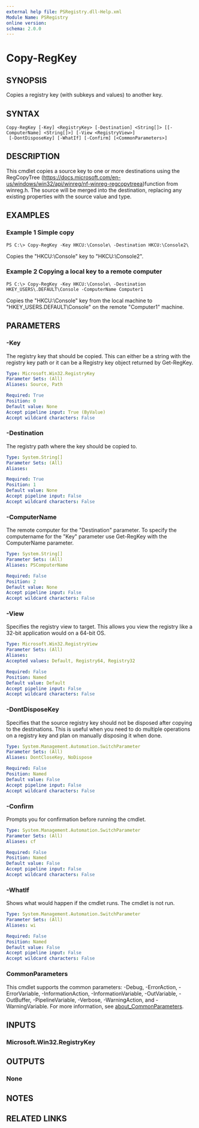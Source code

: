 ```yaml
---
external help file: PSRegistry.dll-Help.xml
Module Name: PSRegistry
online version:
schema: 2.0.0
---
```


# Copy-RegKey

## SYNOPSIS
Copies a registry key (with subkeys and values) to another key.

## SYNTAX

```
Copy-RegKey [-Key] <RegistryKey> [-Destination] <String[]> [[-ComputerName] <String[]>] [-View <RegistryView>]
 [-DontDisposeKey] [-WhatIf] [-Confirm] [<CommonParameters>]
```

## DESCRIPTION
This cmdlet copies a source key to one or more destinations using the RegCopyTree (https://docs.microsoft.com/en-us/windows/win32/api/winreg/nf-winreg-regcopytreea)function from winreg.h.
The source will be merged into the destination, replacing any existing properties with the source value and type.

## EXAMPLES

### Example 1 Simple copy
```
PS C:\> Copy-RegKey -Key HKCU:\Console\ -Destination HKCU:\Console2\
```

Copies the "HKCU:\Console" key to "HKCU:\Console2".

### Example 2 Copying a local key to a remote computer
```
PS C:\> Copy-RegKey -Key HKCU:\Console\ -Destination HKEY_USERS\.DEFAULT\Console -ComputerName Computer1
```

Copies the "HKCU:\Console" key from the local machine to "HKEY_USERS\.DEFAULT\Console" on the remote "Computer1" machine.

## PARAMETERS

### -Key
The registry key that should be copied.
This can either be a string with the registry key path or it can be a Registry key object returned by Get-RegKey.

```yaml
Type: Microsoft.Win32.RegistryKey
Parameter Sets: (All)
Aliases: Source, Path

Required: True
Position: 0
Default value: None
Accept pipeline input: True (ByValue)
Accept wildcard characters: False
```

### -Destination
The registry path where the key should be copied to.

```yaml
Type: System.String[]
Parameter Sets: (All)
Aliases:

Required: True
Position: 1
Default value: None
Accept pipeline input: False
Accept wildcard characters: False
```

### -ComputerName
The remote computer for the "Destination" parameter.
To specify the computername for the "Key" parameter use Get-RegKey with the ComputerName parameter.

```yaml
Type: System.String[]
Parameter Sets: (All)
Aliases: PSComputerName

Required: False
Position: 2
Default value: None
Accept pipeline input: False
Accept wildcard characters: False
```

### -View
Specifies the registry view to target.
This allows you view the registry like a 32-bit application would on a 64-bit OS.

```yaml
Type: Microsoft.Win32.RegistryView
Parameter Sets: (All)
Aliases:
Accepted values: Default, Registry64, Registry32

Required: False
Position: Named
Default value: Default
Accept pipeline input: False
Accept wildcard characters: False
```

### -DontDisposeKey
Specifies that the source registry key should not be disposed after copying to the destinations.
This is useful when you need to do multiple operations on a registry key and plan on manually disposing it when done.

```yaml
Type: System.Management.Automation.SwitchParameter
Parameter Sets: (All)
Aliases: DontCloseKey, NoDispose

Required: False
Position: Named
Default value: False
Accept pipeline input: False
Accept wildcard characters: False
```

### -Confirm
Prompts you for confirmation before running the cmdlet.

```yaml
Type: System.Management.Automation.SwitchParameter
Parameter Sets: (All)
Aliases: cf

Required: False
Position: Named
Default value: False
Accept pipeline input: False
Accept wildcard characters: False
```

### -WhatIf
Shows what would happen if the cmdlet runs.
The cmdlet is not run.

```yaml
Type: System.Management.Automation.SwitchParameter
Parameter Sets: (All)
Aliases: wi

Required: False
Position: Named
Default value: False
Accept pipeline input: False
Accept wildcard characters: False
```

### CommonParameters
This cmdlet supports the common parameters: -Debug, -ErrorAction, -ErrorVariable, -InformationAction, -InformationVariable, -OutVariable, -OutBuffer, -PipelineVariable, -Verbose, -WarningAction, and -WarningVariable. For more information, see [about_CommonParameters](http://go.microsoft.com/fwlink/?LinkID=113216).

## INPUTS

### Microsoft.Win32.RegistryKey
## OUTPUTS

### None
## NOTES

## RELATED LINKS
